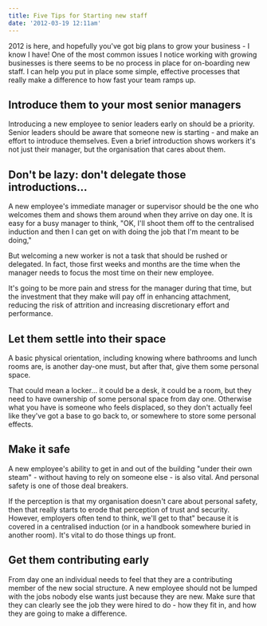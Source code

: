 ```yaml
---
title: Five Tips for Starting new staff
date: '2012-03-19 12:11am'
---
```

2012 is here, and hopefully you've got big plans to grow your business - I know I have! One of the most common issues I notice working with growing businesses is there seems to be no process in place for on-boarding new staff. I can help you put in place some simple, effective processes that really make a difference to how fast your team ramps up.   

## Introduce them to your most senior managers

Introducing a new employee to senior leaders early on should be a priority. Senior leaders should be aware that someone new is starting - and make an effort to introduce themselves. Even a brief introduction shows workers it's not just their manager, but the organisation that cares about them. 

## Don't be lazy: don't delegate those introductions...

A new employee's immediate manager or supervisor should be the one who welcomes them and shows them around when they arrive on day one. It is easy for a busy manager to think, "OK, I'll shoot them off to the centralised induction and then I can get on with doing the job that I'm meant to be doing,"

But welcoming a new worker is not a task that should be rushed or delegated. In fact, those first weeks and months are the time when the manager needs to focus the most time on their new employee. 

It's going to be more pain and stress for the manager during that time, but the investment that they make will pay off in enhancing attachment, reducing the risk of attrition and increasing discretionary effort and performance.

## Let them settle into their space

A basic physical orientation, including knowing where bathrooms and lunch rooms are, is another day-one must, but after that, give them some personal space. 

That could mean a locker... it could be a desk, it could be a room, but they need to have ownership of some personal space from day one. Otherwise what you have is someone who feels displaced, so they don't actually feel like they've got a base to go back to, or somewhere to store some personal effects.

## Make it safe

A new employee's ability to get in and out of the building "under their own steam" - without having to rely on someone else - is also vital. And personal safety is one of those deal breakers.

If the perception is that my organisation doesn't care about personal safety, then that really starts to erode that perception of trust and security. However, employers often tend to think, we'll get to that" because it is covered in a centralised induction (or in a handbook somewhere buried in another room). It's vital to do those things up front.   

## Get them contributing early

From day one an individual needs to feel that they are a contributing member of the new social structure. A new employee should not be lumped with the jobs nobody else wants just because they are new. Make sure that they can clearly see the job they were hired to do - how they fit in, and how they are going to make a difference.

